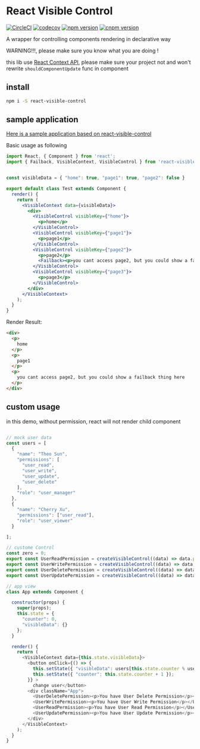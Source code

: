 # React Visible Control

[![CircleCI](https://circleci.com/gh/Soontao/react-visible-control.svg?style=shield)](https://circleci.com/gh/Soontao/react-visible-control) [![codecov](https://codecov.io/gh/Soontao/react-visible-control/branch/master/graph/badge.svg)](https://codecov.io/gh/Soontao/react-visible-control) [![npm version](https://badge.fury.io/js/react-visible-control.svg)](https://badge.fury.io/js/react-visible-control) [![cnpm version](https://npm.taobao.org/badge/v/react-visible-control.svg?style=flat-square)](https://npm.taobao.org/package/react-visible-control)

A wrapper for controlling components rendering in declarative way

WARNING!!!, please make sure you know what you are doing !

this lib use [React Context API](https://doc.react-china.org/docs/context.html), please make sure your project not and won't rewrite `shouldComponentUpdate` func in component

## install

```bash
npm i -S react-visible-control
```

## sample application

[Here is a sample application based on react-visible-control](https://github.com/Soontao/react-visible-control-sample)

Basic usage as following

```jsx
import React, { Component } from 'react';
import { Failback, VisibleContext, VisibleControl } from 'react-visible-control';


const visibleData = { "home": true, "page1": true, "page2": false }

export default class Test extends Component {
  render() {
    return (
      <VisibleContext data={visibleData}>
        <div>
          <VisibleControl visibleKey={"home"}>
            <p>home</p>
          </VisibleControl>
          <VisibleControl visibleKey={"page1"}>
            <p>page1</p>
          </VisibleControl>
          <VisibleControl visibleKey={"page2"}>
            <p>page2</p>
            <Failback><p>you cant access page2, but you could show a failback thing here</p></Failback>
          </VisibleControl>
          <VisibleControl visibleKey={"page3"}>
            <p>page3</p>
          </VisibleControl>
        </div>
      </VisibleContext>
    );
  }
}
```

Render Result: 

```html
<div>
  <p>
    home
  </p>
  <p>
    page1
  </p>
  <p>
    you cant access page2, but you could show a failback thing here
  </p>
</div>
```

## custom usage

in this demo, without permission, react will not render child component

```javascript

// mock user data
const users = [
  {
    "name": "Theo Sun",
    "permissions": [
      "user_read",
      "user_write",
      "user_update",
      "user_delete"
    ],
    "role": "user_manager"
  },
  {
    "name": "Cherry Xu",
    "permissions": ["user_read"],
    "role": "user_viewer"
  }

];

// custome Control
const zero = 0;
export const UserReadPermission = createVisibleControl((data) => data.permissions && data.permissions.indexOf("user_read") >= zero);
export const UserWritePermission = createVisibleControl((data) => data.permissions && data.permissions.indexOf("user_write") >= zero);
export const UserDeletePermission = createVisibleControl((data) => data.permissions && data.permissions.indexOf("user_delete") >= zero);
export const UserUpdatePermission = createVisibleControl((data) => data.permissions && data.permissions.indexOf("user_update") >= zero);

// app view
class App extends Component {

  constructor(props) {
    super(props);
    this.state = {
      "counter": 0,
      "visibleData": {}
    };
  }

  render() {
    return (
      <VisibleContext data={this.state.visibleData}>
        <button onClick={() => {
          this.setState({ "visibleData": users[this.state.counter % users.length] });
          this.setState({ "counter": this.state.counter + 1 });
        }} >
          change user</button>
        <div className="App">
          <UserDeletePermission><p>You have User Delete Permission</p></UserDeletePermission>
          <UserWritePermission><p>You have User Write Permission</p></UserWritePermission>
          <UserReadPermission><p>You have User Read Permission</p></UserReadPermission>
          <UserUpdatePermission><p>You have User Update Permission</p></UserUpdatePermission>
        </div>
      </VisibleContext>
    );
  }
}
```
